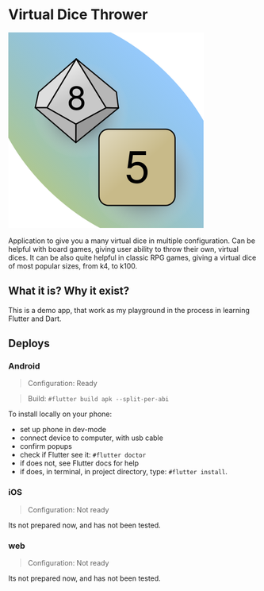 # Virtual Dice Thrower

![Logo-Icon](./icon.png)

Application to give you a many virtual dice in multiple configuration. Can be helpful with board games, giving user ability to throw their own, virtual dices. It can be also quite helpful in classic RPG games, giving a virtual dice of most popular sizes, from k4, to k100.

## What it is? Why it exist?
This is a demo app, that work as my playground in the process in learning Flutter and Dart. 

## Deploys

### Android
> Configuration: Ready

> Build: `#flutter build apk --split-per-abi`

To install locally on your phone:
- set up phone in dev-mode
- connect device to computer, with usb cable
- confirm popups
- check if Flutter see it: `#flutter doctor`
- if does not, see Flutter docs for help
- if does, in terminal, in project directory, type: `#flutter install`.

### iOS
> Configuration: Not ready

Its not prepared now, and has not been tested.

### web
> Configuration: Not ready

Its not prepared now, and has not been tested.